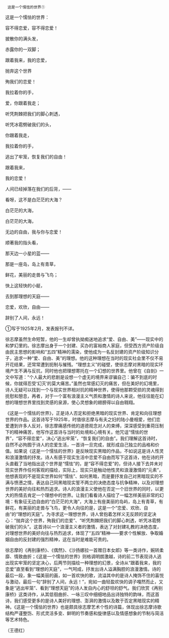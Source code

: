      这是一个懦怯的世界① 

   这是一个懦怯的世界：

   容不得恋爱，容不得恋爱！

   披散你的满头发，

   赤露你的一双脚；

   跟着我来，我的恋爱，

   抛弃这个世界

   殉我们的恋爱！

   我拉着你的手，

   爱，你跟着我走；

   听凭荆棘把我们的脚心刺透，

   听凭冰雹劈破我们的头，

   你跟着我走，

   我拉着你的手，

   逃出了牢笼，恢复我们的自由！

   跟着我来，

   我的恋爱！

   人间已经掉落在我们的后背，——

   看呀，这不是白茫茫的大海？

   白茫茫的大海，

   白茫茫的大海，

   无边的自由，我与你与恋爱！

   顺著我的指头看，

   那天边一小星的蓝——

   那是一座岛，岛上有青草，

   鲜花，美丽的走兽与飞鸟；

   快上这轻快的小艇，

   去到那理想的天庭——

   恋爱，欢欣，自由——

   辞别了人间，永远！

   ①写于1925年2月，发表报刊不详。

   徐志摩虽然生命短暂，他的一生却曾执拗痴迷地追求“爱、自由、美”——现实中的和梦幻里的。徐志摩出身于一个封建、买办的富裕商人家庭，但受西方资产阶级自由民主思想的影响和“五四”精神的濡染，使他成为一名反封建的资产阶级知识分子，追求一种“爱、自由、美”的理想。他的这种理想在当时的现实社会里不仅不易开花结果，还常常遭到扼制与摧残。“理想主义”的碰壁，使徐志摩对黑暗的现实环境产生不满与反抗，同时他也把理想寄托在一个幻想的世界里。他曾在《自剖》一文中写道：“个人最大的悲剧是设想一个虚无的境界来谬骗自己：骗不到底的时候，你就得忍受‘幻灭’的莫大痛苦。”虽然也常感幻灭的痛苦，但在美好的幻境里，诗人无疑可以找到一个与现实世界相对抗的精神世界，使得他那颗受损的灵魂得到抚慰和憩息，再者，对于一个富有浪漫主义气质和激情的诗人来说，他往往能在幻想的理想世界里找到灵感的泉源，使心灵想象的翅膀得以自由翱翔。

   《这是一个懦怯的世界》，正是诗人否定和拒绝黑暗的现实世界、肯定和向往理想世界的作品。这首诗写于1925年，时值徐志摩与有夫之妇的陆小曼相爱，他们恋爱遭到许多人反对，徐志摩痛感传统的道德观念对人的束缚，深深感受到重荷压制下的精神痛苦，他写作这首诗与当时的处境和心境有关。他咒诅“懦怯的世界”，“容不得恋爱”，决心“逃出牢笼”，“恢复我们的自由”。我们理解这首诗时，自然不必拘囿于诗人的恋爱生活，一首诗一旦完成，就形成自己独立的品格和价值。如果说《这是一个懦怯的世界》是反映现实黑暗的作品，不如说这是诗人性灵和浪漫激情的抒发。诗人有感于现实生活中恋爱不自由而写下这首诗，他在诗的开头直截了当地指出这个世界是“懦怯”的，是“容不得恋爱”的，但诗人接下去并未对现实世界作任何客观的描绘，实际上，现实只是触动他性灵和浪漫激情的“元素”，他想表现的不是现实世界如何“懦怯”、如何黑暗，而是要抒发自己对黑暗现实的不满与愤懑之情，表达自己同黑暗现实誓不两立的决绝态度与抗争精神，以及对理想世界的美好向往和热烈追求。诗人的浪漫主义使他在否定一个旧世界的同时，以更大的热情去肯定一个理想中的世界。让我们看看诗人描绘了一幅怎样美丽非常的幻境：有象征无边自由的“白茫茫的大海”，大海上有座美丽的岛屿，岛上有青草，有鲜花，有美丽的走兽与飞鸟，更令人向往的是，这是一个“恋爱、欢欣、自由”的“理想的天庭”。为寻求这一理想世界，诗人曾抱着怎样义无反顾的坚定决心：“抛弃这个世界，殉我们的恋爱”、“听凭荆棘把我们的脚心刺透，听凭冰雹劈破我们的头”。这首诗以一个浪漫主义者的激情，表达了对封建礼教的决绝态度，对理想世界的美好向往与热烈追求，体现了“五四”精神——要求个性解放、争取婚姻自由的反封建的强烈精神，这在当时是难能可贵的。

   徐志摩的《再别康桥》、《偶然》、《沙扬娜拉一首赠日本女郎》等一类诗作，婉转柔靡、情致曲折；《这是一个懦怯的世界》则格调明朗激越，诗的前二节表现诗人逃出现实牢笼的坚定决心，后两节则描绘一种理想的幻景，全诗从“跟着我来，我的恋爱”直至看到“理想的天庭”，一气呵成，抒发出诗人溢满胸腔的浪漫激情。诗的最后一段，象一幅美丽的画，如一首欢快的歌，流溢其中的是诗人掩饰不住的喜悦与激动，最后一句“辞别了人间，永远！”，宛如一曲轻盈欢快的调子嘎然而止，又象是“逃出牢笼”、看到“理想天庭”的诗人发自内心的舒坦的舒气。我们欣赏《再别康桥》这类诗作，从其低徊曲折、一咏三叹中细细地品出诗独特的韵味，而这首诗，我们感受更多的是诗人美好的理想、澎湃的激情以及敢于否定黑暗现实的精神。《这是一个懦怯的世界》也是颇具徐志摩艺术个性的诗篇，体现出徐志摩诗歌结构严谨整饬、形式灵活多变、鲜明的节奏感和旋律感以及情感想象的节制与简洁等艺术特色。

   （王德红）

